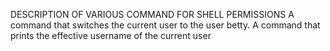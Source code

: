DESCRIPTION OF VARIOUS COMMAND FOR SHELL PERMISSIONS
A command that switches the current user to the user betty.
A command that prints the effective username of the current user

